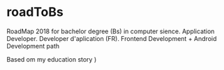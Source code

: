 # roadToBs

RoadMap 2018 for bachelor degree (Bs) in computer sience.
Application Developer. Developer d'aplication (FR). 
Frontend Development + Android Development path

Based om my education story )

